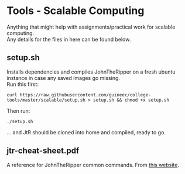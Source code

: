 # Tools - Scalable Computing  
Anything that might help with assignments/practical work for scalable computing.  
Any details for the files in here can be found below.  
  
## setup.sh  
Installs dependencies and compiles JohnTheRipper on a fresh ubuntu instance in case any saved images go missing.  
Run this first:  
```
curl https://raw.githubusercontent.com/guineec/college-tools/master/scalable/setup.sh > setup.sh && chmod +x setup.sh
```   
Then run:
```
./setup.sh
```  
... and JtR should be cloned into home and compiled, ready to go.
    
## jtr-cheat-sheet.pdf
A reference for JohnTheRipper common commands. From [this website](https://countuponsecurity.files.wordpress.com/2016/09/jtr-cheat-sheet.pdf).  

    
